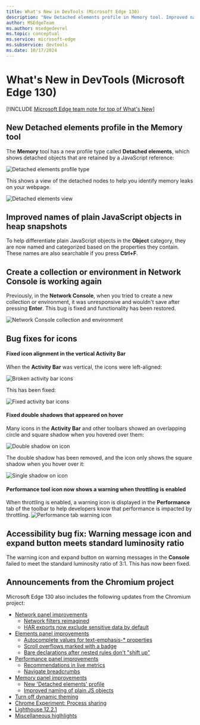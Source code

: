 ```yaml
---
title: What's New in DevTools (Microsoft Edge 130)
description: "New Detached elements profile in Memory tool. Improved names of plain JavaScript objects in heap snapshots. Create a collection or environment in Network Console. Bug fixes for icons. Fixed icon alignment in vertical Activity Bar. Removed circle shadow on hover. Performance tool icon shows warning when throttled. Warning message icon and expand button meets luminosity ratio. And more."
author: MSEdgeTeam
ms.author: msedgedevrel
ms.topic: conceptual
ms.service: microsoft-edge
ms.subservice: devtools
ms.date: 10/17/2024
---
```

# What's New in DevTools (Microsoft Edge 130)

[!INCLUDE [Microsoft Edge team note for top of What's New](../../includes/edge-whats-new-note.md)]


<!-- ====================================================================== -->
## New Detached elements profile in the Memory tool

<!-- Subtitle: Detached elements helps you fix memory leaks due to detached DOM elements.-->

The **Memory** tool has a new profile type called **Detached elements**, which shows detached objects that are retained by a JavaScript reference:

![Detached elements profile type](./devtools-130-images/detached-elements-profile-type.png)

This shows a view of the detached nodes to help you identify memory leaks on your webpage.

![Detached elements view](./devtools-130-images/detached-nodes.png)


<!-- ====================================================================== -->
## Improved names of plain JavaScript objects in heap snapshots

<!-- Plain JavaScript objects are named, categorized, and searchable based on the properties they contain.-->

To help differentiate plain JavaScript objects in the **Object** category, they are now named and categorized based on the properties they contain.  These names are also searchable if you press **Ctrl+F**.


<!-- ====================================================================== -->
## Create a collection or environment in Network Console is working again

<!-- Subtitle: Use collections and environments to manage API requests and its values and variables. -->

Previously, in the **Network Console**, when you tried to create a new collection or environment, it was unresponsive and wouldn't save after pressing **Enter**.  This bug is fixed and functionality has been restored.

![Network Console collection and environment](./devtools-130-images/create-collection-environment.png)


<!-- ====================================================================== -->
## Bug fixes for icons

<!-- Subtitle: todo -->


<!-- ------------------------------ -->
#### Fixed icon alignment in the vertical Activity Bar

When the **Activity Bar** was vertical, the icons were left-aligned:

![Broken activity bar icons](./devtools-130-images/misaligned-icons.png)

This has been fixed:

![Fixed activity bar icons](./devtools-130-images/aligned-icons.png)


<!-- ------------------------------ -->
#### Fixed double shadows that appeared on hover

Many icons in the **Activity Bar** and other toolbars showed an overlapping circle and square shadow when you hovered over them:

![Double shadow on icon](./devtools-130-images/double-shadow-icon.png)

The double shadow has been removed, and the icon only shows the square shadow when you hover over it:

![Single shadow on icon](./devtools-130-images/single-shadow-icon.png)


<!-- ------------------------------ -->
#### Performance tool icon now shows a warning when throttling is enabled

When throttling is enabled, a warning icon is displayed in the **Performance** tab of the toolbar to help developers know that performance is impacted by throttling. 
![Performance tab warning icon](./devtools-130-images/performance-warning-icon.png)


<!-- ====================================================================== -->
## Accessibility bug fix: Warning message icon and expand button meets standard luminosity ratio 

<!-- Subtitle: The warning icon and expand button on warning messages in the Console now meet the standard luminosity ratio of 3:1.-->

The warning icon and expand button on warning messages in the **Console** failed to meet the standard luminosity ratio of 3:1.  This has now been fixed.


<!-- ====================================================================== -->
## Announcements from the Chromium project

Microsoft Edge 130 also includes the following updates from the Chromium project:

* [Network panel improvements](https://developer.chrome.com/blog/new-in-devtools-130#network)
   * [Network filters reimagined](https://developer.chrome.com/blog/new-in-devtools-130#network-filters)
   * [HAR exports now exclude sensitive data by default](https://developer.chrome.com/blog/new-in-devtools-130#har)
* [Elements panel improvements](https://developer.chrome.com/blog/new-in-devtools-130#elements)
   * [Autocomplete values for text-emphasis-* properties](https://developer.chrome.com/blog/new-in-devtools-130#autocomplete)
   * [Scroll overflows marked with a badge](https://developer.chrome.com/blog/new-in-devtools-130#scroll-badge)
   * [Bare declarations after nested rules don't "shift up"](https://developer.chrome.com/blog/new-in-devtools-130#css-nesting)
* [Performance panel improvements](https://developer.chrome.com/blog/new-in-devtools-130#perf)
   * [Recommendations in live metrics](https://developer.chrome.com/blog/new-in-devtools-130#live-metrics-recommendations)
   * [Navigate breadcrumbs](https://developer.chrome.com/blog/new-in-devtools-130#breadcrumbs)
* [Memory panel improvements](https://developer.chrome.com/blog/new-in-devtools-130#memory)
   * [New 'Detached elements' profile](https://developer.chrome.com/blog/new-in-devtools-130#detached-elements)
   * [Improved naming of plain JS objects](https://developer.chrome.com/blog/new-in-devtools-130#object-names)
* [Turn off dynamic theming](https://developer.chrome.com/blog/new-in-devtools-130#dynamic-theming)
* [Chrome Experiment: Process sharing](https://developer.chrome.com/blog/new-in-devtools-130#process-sharing)
* [Lighthouse 12.2.1](https://developer.chrome.com/blog/new-in-devtools-130#lighthouse)
* [Miscellaneous higlhlights](https://developer.chrome.com/blog/new-in-devtools-130#misc)
<!-- todo: maybe remove some links -->


<!-- ====================================================================== -->
<!-- uncomment if content is copied from developer.chrome.com to this page -->

<!-- > [!NOTE]
> Portions of this page are modifications based on work created and [shared by Google](https://developers.google.com/terms/site-policies) and used according to terms described in the [Creative Commons Attribution 4.0 International License](https://creativecommons.org/licenses/by/4.0).
> The original page for announcements from the Chromium project is [What's New in DevTools (Chrome 130)](https://developer.chrome.com/blog/new-in-devtools-130) and is authored by [Sofia Emelianova](https://developers.google.com/web/resources/contributors) (Senior Technical Writer working on Chrome DevTools at Google). -->


<!-- ====================================================================== -->
<!-- uncomment if content is copied from developer.chrome.com to this page -->

<!-- [![Creative Commons License](../../../../media/cc-logo/88x31.png)](https://creativecommons.org/licenses/by/4.0)
This work is licensed under a [Creative Commons Attribution 4.0 International License](https://creativecommons.org/licenses/by/4.0). -->
